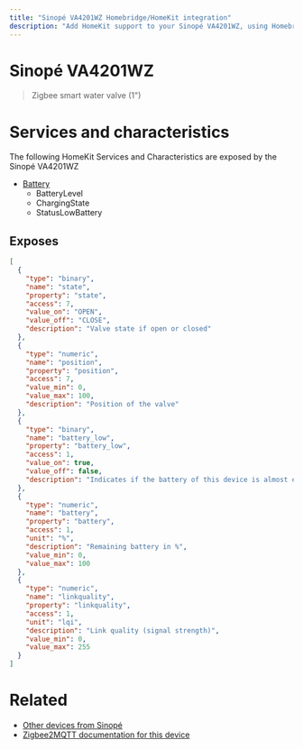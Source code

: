 ```yaml
---
title: "Sinopé VA4201WZ Homebridge/HomeKit integration"
description: "Add HomeKit support to your Sinopé VA4201WZ, using Homebridge, Zigbee2MQTT and homebridge-z2m."
---
```

<!---
This file has been GENERATED using src/docgen/docgen.ts
DO NOT EDIT THIS FILE MANUALLY!
-->
# Sinopé VA4201WZ
> Zigbee smart water valve (1")


# Services and characteristics
The following HomeKit Services and Characteristics are exposed by
the Sinopé VA4201WZ

* [Battery](../../battery.md)
  * BatteryLevel
  * ChargingState
  * StatusLowBattery



## Exposes

```json
[
  {
    "type": "binary",
    "name": "state",
    "property": "state",
    "access": 7,
    "value_on": "OPEN",
    "value_off": "CLOSE",
    "description": "Valve state if open or closed"
  },
  {
    "type": "numeric",
    "name": "position",
    "property": "position",
    "access": 7,
    "value_min": 0,
    "value_max": 100,
    "description": "Position of the valve"
  },
  {
    "type": "binary",
    "name": "battery_low",
    "property": "battery_low",
    "access": 1,
    "value_on": true,
    "value_off": false,
    "description": "Indicates if the battery of this device is almost empty"
  },
  {
    "type": "numeric",
    "name": "battery",
    "property": "battery",
    "access": 1,
    "unit": "%",
    "description": "Remaining battery in %",
    "value_min": 0,
    "value_max": 100
  },
  {
    "type": "numeric",
    "name": "linkquality",
    "property": "linkquality",
    "access": 1,
    "unit": "lqi",
    "description": "Link quality (signal strength)",
    "value_min": 0,
    "value_max": 255
  }
]
```

# Related
* [Other devices from Sinopé](../index.md#sinope)
* [Zigbee2MQTT documentation for this device](https://www.zigbee2mqtt.io/devices/VA4201WZ.html)